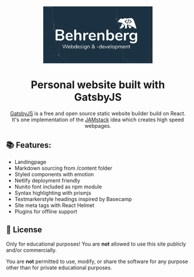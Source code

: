<p align="center">
  <a href="https://larsbehrenberg.com">
    <img alt="Behrenberg | Webdevelopment " src="./src/images/header.png" width="300" />
  </a>
</p>
<h1 align="center">
  Personal website built with GatsbyJS
</h1>

<p align="center"><a href="https://www.gatsbyjs.org/">GatsbyJS</a> is a free and open source static website builder build on React. It's one implementation of the <a href="https://jamstack.org">JAMstack</a> idea which creates high speed webpages.</p>

## 📚 Features:

- Landingpage
- Markdown sourcing from /content folder
- Styled components with emotion
- Netlify deployment friendly
- Nunito font included as npm module
- Syntax highlighting with prismjs
- Textmarkerstyle headings inspired by Basecamp
- Site meta tags with React Helmet
- Plugins for offline support

## 📃 License

Only for educational purposes! You are **not** allowed to use this site publicly and/or commercially.

You are **not** permitted to use, modify, or share the software for any purpose other than for private educational purposes.

